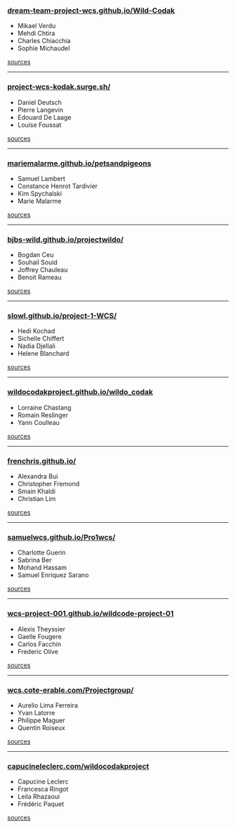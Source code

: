 ### [dream-team-project-wcs.github.io/Wild-Codak](https://dream-team-project-wcs.github.io/Wild-Codak)
  - Mikael Verdu
  - Mehdi Chtira
  - Charles Chiacchia
  - Sophie Michaudel

[sources](https://github.com/Dream-Team-Project-WCS/Wild-Codak)

---

### [project-wcs-kodak.surge.sh/](http://project-wcs-kodak.surge.sh/)
  - Daniel Deutsch
  - Pierre Langevin
  - Edouard De Laage
  - Louise Foussat

[sources](https://github.com/TheRealKodakProject/FirstProjectWCS)

---

### [mariemalarme.github.io/petsandpigeons](https://mariemalarme.github.io/petsandpigeons)
  - Samuel Lambert
  - Constance Henrot Tardivier
  - Kim Spychalski
  - Marie Malarme

[sources](https://github.com/MarieMalarme/petsandpigeons)

---

### [bjbs-wild.github.io/projectwildo/](https://bjbs-wild.github.io/projectwildo/)
  - Bogdan Ceu
  - Souhail Souid
  - Joffrey Chauleau
  - Benoit Rameau 

[sources](https://github.com/Bjbs-wild/projectwildo)

---

### [slowl.github.io/project-1-WCS/](https://slowl.github.io/project-1-WCS/)
  - Hedi Kochad
  - Sichelle Chiffert
  - Nadia Djellali
  - Helene Blanchard 

[sources](https://github.com/Slowl/project-1-WCS)

---

### [wildocodakproject.github.io/wildo_codak](https://wildocodakproject.github.io/wildo_codak)
  - Lorraine Chastang
  - Romain Reslinger
  - Yann Coulleau 

[sources](https://github.com/Wildocodakproject/wildo_codak)

---

### [frenchris.github.io/](https://frenchris.github.io/)
  - Alexandra Bui
  - Christopher Fremond
  - Smain Khaldi
  - Christian Lim

[sources](https://github.com/Frenchris/TheFav4)

---

### [samuelwcs.github.io/Pro1wcs/](https://samuelwcs.github.io/Pro1wcs/)
  - Charlotte Guerin
  - Sabrina Ber
  - Mohand Hassam
  - Samuel Enriquez Sarano 

[sources](https://github.com/SamuelWCS/Pro1wcs)

---

### [wcs-project-001.github.io/wildcode-project-01](https://wcs-project-001.github.io/wildcode-project-01)
  - Alexis Theyssier
  - Gaelle Fougere
  - Carlos Facchin
  - Frederic Olive 

[sources](https://github.com/wcsproject1/project-)

---

### [wcs.cote-erable.com/Projectgroup/](http://wcs.cote-erable.com/Projectgroup/)
  - Aurelio Lima Ferreira
  - Yvan Latorre
  - Philippe Maguer
  - Quentin Roiseux

[sources]()

---

### [capucineleclerc.com/wildocodakproject](http://www.capucineleclerc.com/wildocodakproject)
  - Capucine Leclerc
  - Francesca Ringot
  - Leila Rhazaoui
  - Frédéric Paquet

[sources](https://github.com/capucinel/wildocodak)
